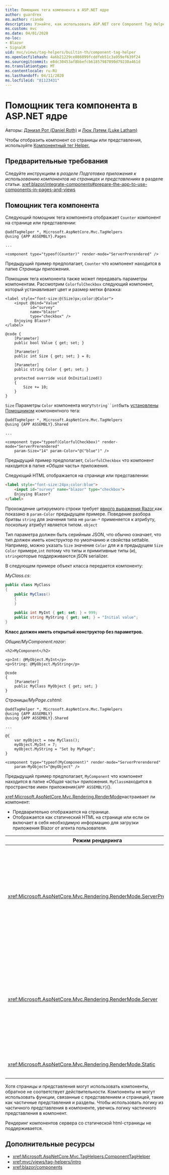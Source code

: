 ```yaml
---
title: Помощник тега компонента в ASP.NET ядре
author: guardrex
ms.author: riande
description: Узнайте, как использовать ASP.NET core Component Tag Helper для визуализации компонентов Razor на страницах и представлениях.
ms.custom: mvc
ms.date: 04/01/2020
no-loc:
- Blazor
- SignalR
uid: mvc/views/tag-helpers/builtin-th/component-tag-helper
ms.openlocfilehash: 4a6b21229ce086099fcddfeb51c3a959ef639f24
ms.sourcegitcommit: e8dc30453af8bbefcb61857987090d79230a461d
ms.translationtype: MT
ms.contentlocale: ru-RU
ms.lasthandoff: 04/11/2020
ms.locfileid: "81123431"
---
```

# <a name="component-tag-helper-in-aspnet-core"></a>Помощник тега компонента в ASP.NET ядре

Авторы: [Дэниэл Рот (Daniel Roth)](https://github.com/danroth27) и [Люк Лэтем (Luke Latham)](https://github.com/guardrex)

Чтобы отобразить компонент со страницы или представления, используйте [Компонентный тег Helper.](xref:Microsoft.AspNetCore.Mvc.TagHelpers.ComponentTagHelper)

## <a name="prerequisites"></a>Предварительные требования

Следуйте инструкциям в *разделе Подготовка приложения к использованию компонентов на страницах и представлениях* в разделе статьи. <xref:blazor/integrate-components#prepare-the-app-to-use-components-in-pages-and-views>

## <a name="component-tag-helper"></a>Помощник тега компонента

Следующий помощник тега компонента отображает `Counter` компонент на странице или представлении:

```cshtml
@addTagHelper *, Microsoft.AspNetCore.Mvc.TagHelpers
@using {APP ASSEMBLY}.Pages

...

<component type="typeof(Counter)" render-mode="ServerPrerendered" />
```

Предыдущий пример предполагает, `Counter` что компонент находится в папке *Страницы* приложения.

Помощник тега компонента также может передавать параметры компонентам. Рассмотрим `ColorfulCheckbox` следующий компонент, который устанавливает цвет и размер метки флажка:

```razor
<label style="font-size:@(Size)px;color:@Color">
    <input @bind="Value"
           id="survey" 
           name="blazor" 
           type="checkbox" />
    Enjoying Blazor?
</label>

@code {
    [Parameter]
    public bool Value { get; set; }

    [Parameter]
    public int Size { get; set; } = 8;

    [Parameter]
    public string Color { get; set; }

    protected override void OnInitialized()
    {
        Size += 10;
    }
}
```

`Size` Параметры `Color` компонента могут`string``int`быть [установлены Помощником](xref:blazor/components#component-parameters) компонентного тега:

```cshtml
@addTagHelper *, Microsoft.AspNetCore.Mvc.TagHelpers
@using {APP ASSEMBLY}.Shared

...

<component type="typeof(ColorfulCheckbox)" render-mode="ServerPrerendered" 
    param-Size="14" param-Color="@("blue")" />
```

Предыдущий пример предполагает, `ColorfulCheckbox` что компонент находится в папке *«Общая* часть» приложения.

Следующий HTML отображается на странице или представлении:

```html
<label style="font-size:24px;color:blue">
    <input id="survey" name="blazor" type="checkbox">
    Enjoying Blazor?
</label>
```

Прохождение цитируемого строки требует [явного выражения Razor,](xref:mvc/views/razor#explicit-razor-expressions)как показано в `param-Color` предыдущем примере. Поведение разбора бритвы `string` для значения типа не `param-*` применяется к атрибуту, поскольку атрибут является типом. `object`

Тип параметра должен быть серийным JSON, что обычно означает, что тип должен иметь конструктор по умолчанию и свойства settable. Например, можно указать `Size` значение `Color` для и в предыдущем `Size` `Color` примере,`int` потому что типы и примитивные типы (и), `string`которые поддерживаются jSON serializer.

В следующем примере объект класса передается компоненту:

*MyClass.cs*:

```csharp
public class MyClass
{
    public MyClass()
    {
    }

    public int MyInt { get; set; } = 999;
    public string MyString { get; set; } = "Initial value";
}
```

**Класс должен иметь открытый конструктор без параметров.**

*Общие/MyComponent.razor*:

```razor
<h2>MyComponent</h2>

<p>Int: @MyObject.MyInt</p>
<p>String: @MyObject.MyString</p>

@code
{
    [Parameter]
    public MyClass MyObject { get; set; }
}
```

*Страницы/MyPage.cshtml*:

```cshtml
@addTagHelper *, Microsoft.AspNetCore.Mvc.TagHelpers
@using {APP ASSEMBLY}
@using {APP ASSEMBLY}.Shared

...

@{
    var myObject = new MyClass();
    myObject.MyInt = 7;
    myObject.MyString = "Set by MyPage";
}

<component type="typeof(MyComponent)" render-mode="ServerPrerendered" 
    param-MyObject="@myObject" />
```

Предыдущий пример предполагает, `MyComponent` что компонент находится в папке *«Общая* часть» приложения. `MyClass`находится в пространстве имен приложения`{APP ASSEMBLY}`().

<xref:Microsoft.AspNetCore.Mvc.Rendering.RenderMode>настраивает ли компонент:

* Предварительно отображается на странице.
* Отображается как статический HTML на странице или если он включает в себя необходимую информацию для загрузки приложения Blazor от агента пользователя.

| Режим рендеринга | Описание |
| ----------- | ----------- |
| <xref:Microsoft.AspNetCore.Mvc.Rendering.RenderMode.ServerPrerendered> | Renders компонент в статический HTML и Blazor включает маркер для приложения Server. Когда пользователь-агент запускается, этот маркер используется Blazor для загрузки приложения. |
| <xref:Microsoft.AspNetCore.Mvc.Rendering.RenderMode.Server> | Отображает маркер для Blazor приложения Server. Выход из компонента не включен. Когда пользователь-агент запускается, этот маркер используется Blazor для загрузки приложения. |
| <xref:Microsoft.AspNetCore.Mvc.Rendering.RenderMode.Static> | Рендеринг компонента в статический HTML. |

Хотя страницы и представления могут использовать компоненты, обратное не соответствует действительности. Компоненты не могут использовать функции, связанные с представлением и страницей, такие как частичные представления и разделы. Чтобы использовать логику из частичного представления в компоненте, увечись логику частичного представления в компонент.

Рендеринг компонентов сервера со статической html-страницы не поддерживается.

## <a name="additional-resources"></a>Дополнительные ресурсы

* <xref:Microsoft.AspNetCore.Mvc.TagHelpers.ComponentTagHelper>
* <xref:mvc/views/tag-helpers/intro>
* <xref:blazor/components>
